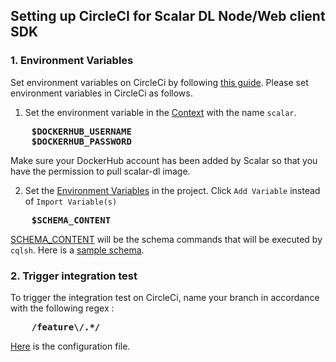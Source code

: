 ## Setting up CircleCI for Scalar DL Node/Web client SDK

### 1. Environment Variables

Set environment variables on CircleCi by following [this guide](https://circleci.com/blog/new-on-circleci-import-project-environment-variables/).
Please set environment variables in CircleCi as follows.

1. Set the environment variable in the [Context](https://circleci.com/gh/organizations/scalar-labs/settings#contexts) with the name `scalar`.
<pre>
    <b>$DOCKERHUB_USERNAME</b>
    <b>$DOCKERHUB_PASSWORD</b>
</pre>
Make sure your DockerHub account has been added by Scalar so that you have the permission to pull scalar-dl image.

2. Set the [Environment Variables](https://circleci.com/blog/new-on-circleci-import-project-environment-variables/) in the project. Click `Add Variable` instead of `Import Variable(s)`
<pre>
    <b>$SCHEMA_CONTENT</b>
</pre>
[SCHEMA_CONTENT](https://github.com/scalar-labs/scalardl-node-client-sdk/blob/e119dd687c1c0ed5ee3a3b3d8a945aea70176011/.circleci/config.yml#L55) will be the schema commands that will be executed by `cqlsh`. Here is a [sample schema](https://github.com/pmcfadin/killrvideo-sample-schema/blob/master/killrvideo-schema.cql). 

### 2. Trigger integration test
To trigger the integration test on CircleCi, name your branch in accordance with the following regex :
<pre>
    <b>/feature\/.*/</b>
</pre>

[Here](https://github.com/scalarindetail/scalardl-node-client-sdk/blob/feature/integration_test/.circleci/config.yml) is the configuration file.
